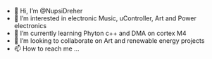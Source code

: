 - 👋 Hi, I’m @NupsiDreher
- 👀 I’m interested in electronic Music, uController, Art and Power electronics
- 🌱 I’m currently learning Phyton c++ and DMA on cortex M4
- 💞️ I’m looking to collaborate on Art and renewable energy projects 
- 📫 How to reach me ...

<!---
NupsiDreher/NupsiDreher is a ✨ special ✨ repository because its `README.md` (this file) appears on your GitHub profile.
You can click the Preview link to take a look at your changes.
--->
